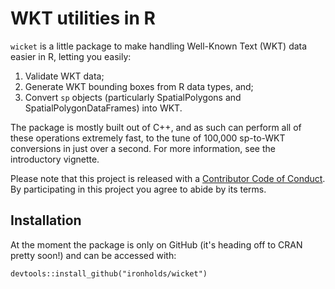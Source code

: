 # WKT utilities in R

`wicket` is a little package to make handling Well-Known Text (WKT) data easier in R, letting you easily:

1. Validate WKT data;
2. Generate WKT bounding boxes from R data types, and;
3. Convert `sp` objects (particularly SpatialPolygons and SpatialPolygonDataFrames) into WKT.

The package is mostly built out of C++, and as such can perform all of these operations extremely fast, to
the tune of 100,000 sp-to-WKT conversions in just over a second. For more information, see the introductory vignette.

Please note that this project is released with a [Contributor Code of Conduct](CONDUCT.md). By participating in this project you agree to abide by its terms.

## Installation

At the moment the package is only on GitHub (it's heading off to CRAN pretty soon!) and can be accessed with:


```
devtools::install_github("ironholds/wicket")
```
